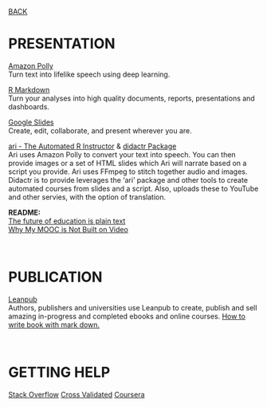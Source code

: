 [BACK](https://tane-rs.github.io//road-to-data-science)
<br>

# PRESENTATION
[Amazon Polly](https://aws.amazon.com/polly/)  
Turn text into lifelike speech using deep learning.  
 
[R Markdown](https://rmarkdown.rstudio.com/)  
Turn your analyses into high quality documents, reports, presentations and dashboards.  

[Google Slides](https://www.google.com/slides/about/)  
Create, edit, collaborate, and present wherever you are.

[ari - The Automated R Instructor](https://www.coursera.org/learn/data-scientists-tools/lecture/enUSz/why-automated-videos) & [didactr Package](https://github.com/muschellij2/didactr)   
Ari uses Amazon Polly to convert your text into speech. You can then provide images or a set of HTML slides which Ari will narrate based on a script you provide. Ari uses FFmpeg to stitch together audio and images.  
Didactr is to provide leverages the ‘ari’ package and other tools to create automated courses from slides and a script. Also, uploads these to YouTube and other servies, with the option of translation.

**README:**  
[The future of education is plain text](https://simplystatistics.org/2017/06/13/the-future-of-education-is-plain-text/)  
[Why My MOOC is Not Built on Video](https://www.class-central.com/report/why-my-mooc-is-not-built-on-video/)  

<br>

# PUBLICATION
[Leanpub](https://leanpub.com/)  
Authors, publishers and universities use Leanpub to create, publish and sell amazing in-progress and completed ebooks and online courses.
[How to write book with mark down.](https://leanpub.com/markua/read#leanpub-auto-quizzes-and-exercises)  

<br>

# GETTING HELP
[Stack Overflow](https://stackoverflow.com/)
[Cross Validated](https://stats.stackexchange.com/)
[Coursera](https://www.coursera.org)






